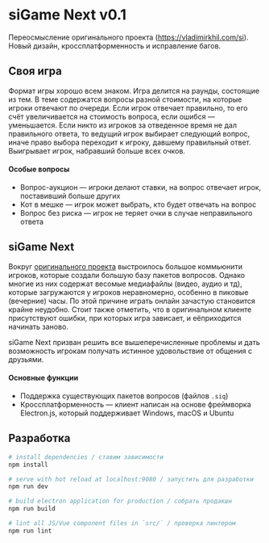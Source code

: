 # siGame Next v0.1
Переосмысление оригинального проекта (https://vladimirkhil.com/si). Новый дизайн, кроссплатформенность и исправление багов.

## Своя игра
Формат игры хорошо всем знаком. Игра делится на раунды, состоящие из тем. В теме содержатся вопросы разной стоимости, на которые игроки отвечают по очереди. Если игрок отвечает правильно, то его счёт увеличивается на стоимость вопроса, если ошибся — уменьшается. Если никто из игроков за отведенное время не дал правильного ответа, то ведущий игрок выбирает следующий вопрос, иначе право выбора переходит к игроку, давшему правильный ответ. Выигрывает игрок, набравший больше всех очков.

#### Особые вопросы
* Вопрос-аукцион — игроки делают ставки, на вопрос отвечает игрок, поставивший больше других
* Кот в мешке — игрок может выбрать, кто будет отвечать на вопрос
* Вопрос без риска — игрок не теряет очки в случае неправильного ответа

## siGame Next
Вокруг [оригинального проекта](https://vladimirkhil.com/si) выстроилось большое коммьюнити игроков, которые создали большую базу пакетов вопросов. Однако многие из них содержат весомые медиафайлы (видео, аудио и тд), которые загружаются у игроков неравномерно, особенно в пиковые (вечерние) часы. По этой причине играть онлайн зачастую становится крайне неудобно. Стоит также отметить, что в оригинальном клиенте присутствуют ошибки, при которых игра зависает, и еёприходится начинать заново.

siGame Next призван решить все вышеперечисленные проблемы и дать возможность игрокам получать истинное удовольствие от общения с друзьями.

#### Основные функции
* Поддержка существующих пакетов вопросов (файлов `.siq`)
* Кроссплатформенность — клиент написан на основе фреймворка Electron.js, который поддерживает Windows, macOS и Ubuntu

## Разработка

``` bash
# install dependencies / ставим зависимости
npm install

# serve with hot reload at localhost:9080 / запустить для разработки
npm run dev

# build electron application for production / собрать продакшн
npm run build

# lint all JS/Vue component files in `src/` / проверка линтером
npm run lint

```

